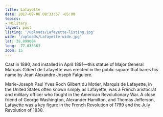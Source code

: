 ```yaml
---
title: Lafayette
date: 2017-09-08 08:33:57 -05:00
topics:
- Military
layout: post
listing: '/uploads/Lafayette-listing.jpg'
wide: '/uploads/Lafayette-wide.jpg'
lat: 38.899004
long: -77.035363
zoom: 15
---
```

Cast in 1890, and installed in April 1891—this statue of Major General Marquis Gilbert de Lafayette was erected in the public square that bares his name by Jean Alexandre Joseph Falguiere.

Marie-Joseph Paul Yves Roch Gilbert du Motier, Marquis de Lafayette, in the United States often known simply as Lafayette, was a French aristocrat and military officer who fought in the American Revolutionary War. A close friend of George Washington, Alexander Hamilton, and Thomas Jefferson, Lafayette was a key figure in the French Revolution of 1789 and the July Revolution of 1830.